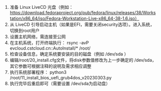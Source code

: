 1. 准备 Linux LiveCD 光盘（例如： https://download.fedoraproject.org/pub/fedora/linux/releases/38/Workstation/x86_64/iso/Fedora-Workstation-Live-x86_64-38-1.6.iso）
2. 从 LiveCD 引导启动主机（如果是EFI，需要关闭security选项）。进入系统，切换到root用户
3. 设置主机网络，需连接至公网
4. 在主机系统，打开终端执行：  rsync -avP evcloud.cstcloud.cn::AutoInstall/* /root/
5. 检查设备信息，确定系统要安装的目的磁盘（例如 /dev/sda ）
6. 编辑/root/20_install.cfg文件，将disk参数值修改为上一步确定的 /dev/sda，其它参数可根据注释的说明及需求相应调整
7. 执行系统部署程序： python3 /root/11_install_bios_uefi_grub4dos_v20230303.py
8. 执行完毕后重启即可（需要设置 /dev/sda为启动盘）
